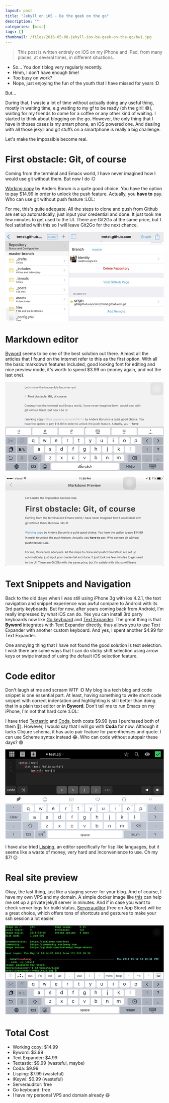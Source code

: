 ```yaml
---
layout: post
title: "Jekyll on iOS - Be the geek on the go"
description: ""
categories: [misc]
tags: []
thumbnail: /files/2016-05-08-jekyll-ios-be-geek-on-the-go/bw1.jpg
---
```



> This post is written entirely on iOS on my iPhone and iPad, from many places, at several times, in different situations.

[wc]: /files/2016-05-08-jekyll-ios-be-geek-on-the-go/wc.jpg
[bw1]: /files/2016-05-08-jekyll-ios-be-geek-on-the-go/bw1.jpg
[bw2]: /files/2016-05-08-jekyll-ios-be-geek-on-the-go/bw2.jpg
[cd]: /files/2016-05-08-jekyll-ios-be-geek-on-the-go/cd.jpg
[sa]: /files/2016-05-08-jekyll-ios-be-geek-on-the-go/sa.jpg

- So... You don't blog very regularly recently.
- Hmm, I don't have enough time!
- Too busy on work?
- Nope, just enjoying the fun of the youth that I have missed for years :D

But...

During that, I waste a lot of time without actually doing any useful thing, mostly in waiting time, e.g waiting to my gf to be ready (oh the girl! 😅), waiting for my friends to come for a coffee or any other kind of waiting. I started to think about blogging on the go. However, the only thing that I have in thoses cases is my smart phone, an iOS powered one. And dealing with all those jekyll and git stuffs on a smartphone is really a big challenge.

Let's make the impossible become real.

#  First obstacle: Git, of course

Coming from the terminal and Emacs world, I have never imagined how I would use git without them. But now I do :D

[Working copy](https://appsto.re/vn/xONC1.i) by Anders Borum is a quite good choice. You have the option to pay $14.99 in order to unlock the push feature. Actually, you **have to** pay. Who can use git without push feature :LOL:

For me, this's quite adequate. All the steps to clone and push from Github are set up automatically, just input your credential and done. It just took me few minutes to get used to the UI. There are Git2Go at the same price, but I feel satisfied with this so I will leave Git2Go for the next chance.

![working copy][wc]

<!-- more -->

# Markdown editor

[Byword](https://appsto.re/vn/bq7UC.i) seems to be one of the best solution out there. Almost all the articles that I found on the internet refer to this as the first option. With all the basic markdown features included, good looking font for editing and nice preview mode, it's worth to spend $3.99 on (money again, and not the last one).

![byword][bw1]

![byword][bw2]

# Text Snippets and Navigation

Back to the old days when I was still using iPhone 3g with ios 4.2.1, the text navigation and snippet experience was awful compare to Android with its 3rd party keyboards. But for now, after years coming back from Android, I'm really impressed by what iOS can do. Yes you can install 3rd party keyboards now like [Go keyboard](https://appsto.re/vn/SfiN2.i) and [Text Expander](https://appsto.re/vn/QLQR2.i). The great thing is that **Byword** integrates with Text Expander directly, thus allows you to use Text Expander with another custom keyboard. And yes, I spent another $4.99 for Text Expander.

One annoying thing that I have not found the good solution is text selection. I wish there are some ways that I can do sticky shift selection using arrow keys or swipe instead of using the default iOS selection feature.

# Code editor

Don't laugh at me and scream WTF :D My blog is a tech blog and code snippet is one essential part. At least, having something to write short code snippet with correct indentation and highlighting is still better than doing that in a plain text editor or in **Byword**. Don't tell me to run Emacs on my iPhone, I'm not that hard core :LOL:

I have tried [Textastic](https://appsto.re/vn/1LLI-.i) and [Coda](https://appsto.re/vn/5KZ2D.i), both costs $9.99 (yes I purchased both of them 🙁). However, I would say that I will go with **Coda** for now. Although it lacks Clojure schema, it has auto pair feature for parenthenses and quote. I can use Scheme syntax instead 😂. Who can code without autopair these days? 😅

![Coda][cd]

I have also tried [Lisping](https://appsto.re/vn/w0PHE.i), an editor specifically for lisp like languages, but it seems like a waste of money, very hard and inconvenience to use. Oh my $7! ☹️

# Real site preview

Okay, the last thing, just like a staging server for your blog. And of course, I have my own VPS and my domain. A simple docker image like [this](https://github.com/tmtxt/jekyll-docker-compose/blob/master/images/jekyll/Dockerfile) can help me set up a private jekyll server in minutes. And if in case you want to check server logs for build status, [Serverauditor](https://appsto.re/vn/K8AUG.i) (free on App Store) will be a great choice, which offers tons of shortcuts and gestures to make your ssh session a lot easier.

![Serverauditor][sa]

# Total Cost

* Working copy: $14.99
* Byword: $3.99
* Text Expander: $4.99
* Textastic: $9.99 (wasteful, maybe)
* Coda: $9.99
* Lisping: $7.99 (wasteful)
* iKeywi: $0.99 (wasteful)
* Serverauditor: free
* Go keyboard: free
* I have my personal VPS and domain already 😄
